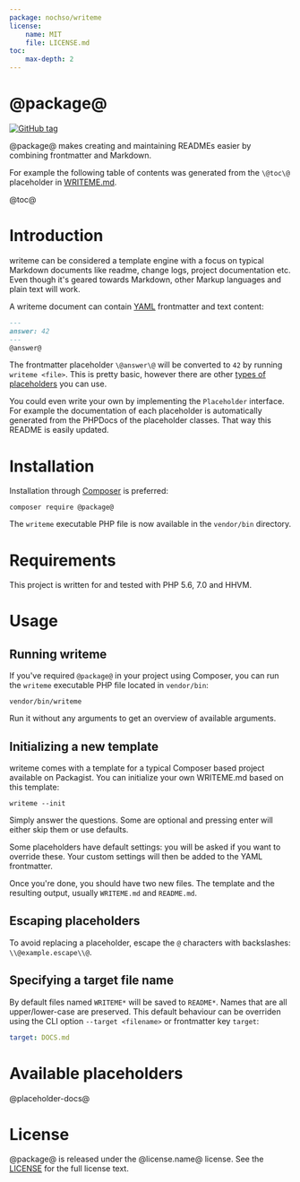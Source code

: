 ```yaml
---
package: nochso/writeme
license:
    name: MIT
    file: LICENSE.md
toc:
    max-depth: 2
---
```

# @package@

[![GitHub tag](https://img.shields.io/github/tag/@package@.svg)](https://github.com/@package@/releases)

@package@ makes creating and maintaining READMEs easier by combining frontmatter and Markdown.

For example the following table of contents was generated from the `\@toc\@` placeholder in [WRITEME.md](WRITEME.md).

@toc@

# Introduction
writeme can be considered a template engine with a focus on typical Markdown documents like readme, change logs,
project documentation etc. Even though it's geared towards Markdown, other Markup languages and plain text will work.

A writeme document can contain [YAML](https://learnxinyminutes.com/docs/yaml/) frontmatter and text content:

```markdown
---
answer: 42
---
@answer@
```
The frontmatter placeholder `\@answer\@` will be converted to `42` by running `writeme <file>`. This is pretty basic,
however there are other [types of placeholders](#available-placeholders) you can use.

You could even write your own by implementing the `Placeholder` interface. For example the documentation of each
placeholder is automatically generated from the PHPDocs of the placeholder classes. That way this README is easily
updated.
# Installation
Installation through [Composer](https://getcomposer.org/) is preferred:

    composer require @package@

The `writeme` executable PHP file is now available in the `vendor/bin` directory.

# Requirements
This project is written for and tested with PHP 5.6, 7.0 and HHVM.

# Usage

## Running writeme

If you've required `@package@` in your project using Composer, you can run the `writeme` executable PHP file located in
`vendor/bin`:

    vendor/bin/writeme

Run it without any arguments to get an overview of available arguments.

## Initializing a new template
writeme comes with a template for a typical Composer based project available on Packagist. You can initialize
your own WRITEME.md based on this template:

    writeme --init

Simply answer the questions. Some are optional and pressing enter will either skip them or use defaults.

Some placeholders have default settings: you will be asked if you want to override these. Your custom settings will
then be added to the YAML frontmatter.

Once you're done, you should have two new files. The template and the resulting output, usually `WRITEME.md` and
`README.md`.

## Escaping placeholders
To avoid replacing a placeholder, escape the `@` characters with backslashes: `\\@example.escape\\@`.

## Specifying a target file name

By default files named `WRITEME*` will be saved to `README*`. Names that are all upper/lower-case are preserved.
This default behaviour can be overriden using the CLI option `--target <filename>` or frontmatter key `target`:

```yaml
target: DOCS.md
```

# Available placeholders
@placeholder-docs@

# License
@package@ is released under the @license.name@ license. See the [LICENSE](@license.file@) for the full license text.
